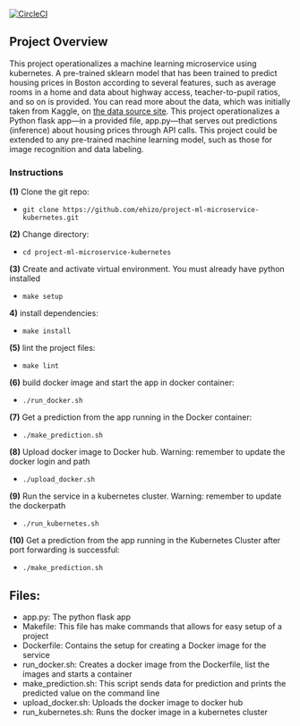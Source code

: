 [![CircleCI](https://dl.circleci.com/status-badge/img/gh/ehizo/project-ml-microservice-kubernetes/tree/master.svg?style=svg)](https://dl.circleci.com/status-badge/redirect/gh/ehizo/project-ml-microservice-kubernetes/tree/master)

## Project Overview
This project operationalizes a machine learning microservice using kubernetes. 
A pre-trained sklearn model that has been trained to predict housing prices in Boston according to several features, such as average rooms in a home and data about highway access, teacher-to-pupil ratios, and so on is provided. You can read more about the data, which was initially taken from Kaggle, on [the data source site](https://www.kaggle.com/c/boston-housing). This project operationalizes a Python flask app—in a provided file, app.py—that serves out predictions (inference) about housing prices through API calls. This project could be extended to any pre-trained machine learning model, such as those for image recognition and data labeling.

### Instructions

**(1)** Clone the git repo:

- `git clone https://github.com/ehizo/project-ml-microservice-kubernetes.git`

**(2)** Change directory:

- `cd project-ml-microservice-kubernetes`

**(3)** Create and activate virtual environment. You must already have python installed

- `make setup`

**4)** install dependencies:

- `make install`

**(5)** lint the project files:

- `make lint`

**(6)** build docker image and start the app in docker container:

- `./run_docker.sh `

**(7)** Get a prediction from the app running in the Docker container:

- `./make_prediction.sh `

**(8)** Upload docker image to Docker hub. Warning: remember to update the docker login and path

- `./upload_docker.sh `

**(9)** Run the service in a kubernetes cluster. Warning: remember to update the dockerpath

- `./run_kubernetes.sh `

**(10)** Get a prediction from the app running in the Kubernetes Cluster after port forwarding is successful:

- `./make_prediction.sh `


## Files:

* app.py: The python flask app
* Makefile: This file has make commands that allows for easy setup of a project
* Dockerfile: Contains the setup for creating a Docker image for the service
* run_docker.sh: Creates a docker image from the Dockerfile, list the images and starts a container
* make_prediction.sh: This script sends data for prediction and prints the predicted value on the command line
* upload_docker.sh: Uploads the docker image to docker hub
* run_kubernetes.sh: Runs the docker image in a kubernetes cluster
